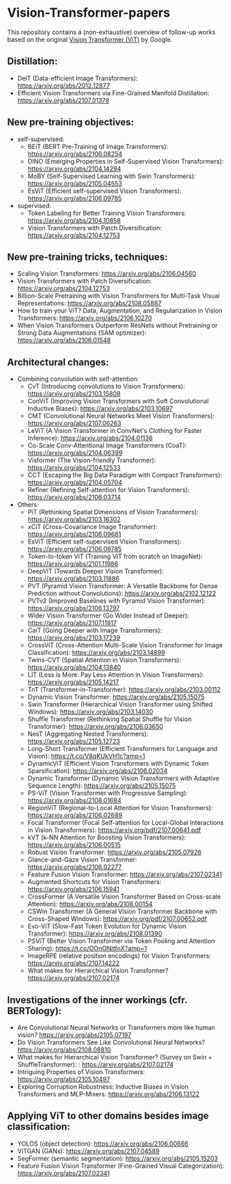 # Vision-Transformer-papers

This repository contains a (non-exhaustive) overview of follow-up works based on the original [Vision Transformer (ViT)](https://arxiv.org/abs/2010.11929) by Google.

## Distillation:
* DeiT (Data-efficient Image Transformers): https://arxiv.org/abs/2012.12877 
* Efficient Vision Transformers via Fine-Grained Manifold Distillation: https://arxiv.org/abs/2107.01378

## New pre-training objectives:
- self-supervised:
    * BEiT (BERT Pre-Training of Image Transformers): https://arxiv.org/abs/2106.08254
    * DINO (Emerging Properties in Self-Supervised Vision Transformers): https://arxiv.org/abs/2104.14294 
    * MoBY (Self-Supervised Learning with Swin Transformers): https://arxiv.org/abs/2105.04553
    * EsViT (Efficient self-supervised Vision Transformers): https://arxiv.org/abs/2106.09785
- supervised:
    * Token Labeling for Better Training Vision Transformers: https://arxiv.org/abs/2104.10858 
    * Vision Transformers with Patch Diversification: https://arxiv.org/abs/2104.12753

## New pre-training tricks, techniques:
* Scaling Vision Transformers: https://arxiv.org/abs/2106.04560
* Vision Transformers with Patch Diversification: https://arxiv.org/abs/2104.12753
* Billion-Scale Pretraining with Vision Transformers for Multi-Task Visual Representations: https://arxiv.org/abs/2108.05887
* How to train your ViT? Data, Augmentation, and Regularization in Vision Transformers: https://arxiv.org/abs/2106.10270
* When Vision Transformers Outperform ResNets without Pretraining or Strong Data Augmentations (SAM optimizer): https://arxiv.org/abs/2106.01548

## Architectural changes:
- Combining convolution with self-attention:
    * CvT (Introducing convolutions to Vision Transformers): https://arxiv.org/abs/2103.15808
    * ConViT (Improving Vision Transformers with Soft Convolutional Inductive Biases): https://arxiv.org/abs/2103.10697
    * CMT (Convolutional Neural Networks Meet Vision Transformers): https://arxiv.org/abs/2107.06263 
    * LeViT (A Vision Transformer in ConvNet's Clothing for Faster Inference): https://arxiv.org/abs/2104.01136 
    * Co-Scale Conv-Attentional Image Transformers (CoaT): https://arxiv.org/abs/2104.06399
    * Visformer (The Vision-friendly Transformer): https://arxiv.org/abs/2104.12533
    * CCT (Escaping the Big Data Paradigm with Compact Transformers): https://arxiv.org/abs/2104.05704 
    * Refiner (Refining Self-attention for Vision Transformers): https://arxiv.org/abs/2106.03714 
- Others:
    * PiT (Rethinking Spatial Dimensions of Vision Transformers): https://arxiv.org/abs/2103.16302
    * xCiT (Cross-Covariance Image Transformer): https://arxiv.org/abs/2106.09681 
    * EsViT (Efficient self-supervised Vision Transformers): https://arxiv.org/abs/2106.09785
    * Token-to-token ViT (Training ViT from scratch on ImageNet): https://arxiv.org/abs/2101.11986 
    * DeepViT (Towards Deeper Vision Transformer): https://arxiv.org/abs/2103.11886
    * PVT (Pyramid Vision Transformer: A Versatile Backbone for Dense Prediction without Convolutions): https://arxiv.org/abs/2102.12122
    * PVTv2 (Improved Baselines with Pyramid Vision Transformer): https://arxiv.org/abs/2106.13797
    * Wider Vision Transformer (Go Wider Instead of Deeper): https://arxiv.org/abs/2107.11817
    * CaiT (Going Deeper with Image Transformers): https://arxiv.org/abs/2103.17239 
    * CrossViT (Cross-Attention Multi-Scale Vision Transformer for Image Classification): https://arxiv.org/abs/2103.14899
    * Twins-CVT (Spatial Attention in Vision Transformers): https://arxiv.org/abs/2104.13840 
    * LIT (Less is More: Pay Less Attention in Vision Transformers): https://arxiv.org/abs/2105.14217
    * TnT (Transformer-in-Transformer): https://arxiv.org/abs/2103.00112
    * Dynamic Vision Transformer: https://arxiv.org/abs/2105.15075
    * Swin Transformer (Hierarchical Vision Transformer using Shifted Windows): https://arxiv.org/abs/2103.14030 
    * Shuffle Transformer (Rethinking Spatial Shuffle for Vision Transformer): https://arxiv.org/abs/2106.03650 
    * NesT (Aggregating Nested Transformers): https://arxiv.org/abs/2105.12723
    * Long-Short Transformer (Efficient Transformers for Language and Vision): https://t.co/V8qKUkVH1c?amp=1 
    * DynamicViT (Efficient Vision Transformers with Dynamic Token Sparsification): https://arxiv.org/abs/2106.02034 
    * Dynamic Transformer (Dynamic Vision Transformers with Adaptive Sequence Length): https://arxiv.org/abs/2105.15075 
    * PS-ViT (Vision Transformer with Progressive Sampling): https://arxiv.org/abs/2108.01684
    * RegionViT (Regional-to-Local Attention for Vision Transformers): https://arxiv.org/abs/2106.02689 
    * Focal Transformer (Focal Self-attention for Local-Global Interactions in Vision Transformers): https://arxiv.org/pdf/2107.00641.pdf 
    * kVT (k-NN Attention for Boosting Vision Transformers): https://arxiv.org/abs/2106.00515
    * Robust Vision Transformer: https://arxiv.org/abs/2105.07926 
    * Glance-and-Gaze Vision Transformer: https://arxiv.org/abs/2106.02277
    * Feature Fusion Vision Transformer: https://arxiv.org/abs/2107.02341 
    * Augmented Shortcuts for Vision Transformers: https://arxiv.org/abs/2106.15941
    * CrossFormer (A Versatile Vision Transformer Based on Cross-scale Attention): https://arxiv.org/abs/2108.00154
    * CSWin Transformer (A General Vision Transformer Backbone with Cross-Shaped Windows): https://arxiv.org/pdf/2107.00652.pdf
    * Evo-ViT (Slow-Fast Token Evolution for Dynamic Vision Transformer): https://arxiv.org/abs/2108.01390
    * PSViT (Better Vision Transformer via Token Pooling and Attention Sharing): https://t.co/OOnONItfnX?amp=1
    * ImageRPE (relative position encodings) for Vision Transformers: https://arxiv.org/abs/2107.14222
    * What makes for Hierarchical Vision Transformer? https://arxiv.org/abs/2107.02174

## Investigations of the inner workings (cfr. BERTology):

* Are Convolutional Neural Networks or Transformers more like human vision? https://arxiv.org/abs/2105.07197
* Do Vision Transformers See Like Convolutional Neural Networks? https://arxiv.org/abs/2108.08810
* What makes for Hierarchical Vision Transformer? (Survey on Swin + ShuffleTransformer): : https://arxiv.org/abs/2107.02174
* Intriguing Properties of Vision Transformers: https://arxiv.org/abs/2105.10497
* Exploring Corruption Robustness: Inductive Biases in Vision Transformers and MLP-Mixers: https://arxiv.org/abs/2106.13122

## Applying ViT to other domains besides image classification:

* YOLOS (object detection): https://arxiv.org/abs/2106.00666
* ViTGAN (GANs): https://arxiv.org/abs/2107.04589 
* SegFormer (semantic segmentation): https://arxiv.org/abs/2105.15203
* Feature Fusion Vision Transformer (Fine-Grained Visual Categorization): https://arxiv.org/abs/2107.02341
